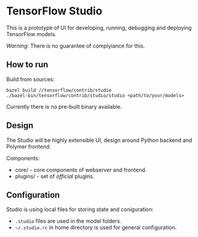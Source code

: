 # TensorFlow Studio

This is a prototype of UI for developing, running, debugging and deploying TensorFlow models.

*Warning*: There is no guarantee of complyiance for this.

## How to run

Build from sources:

    bazel build //tensorflow/contrib/studio
    ./bazel-bin/tensorflow/contrib/studio/studio <path/to/your/models>

Currently there is no pre-built binary available.

## Design

The Studio will be highly extensible UI, design around Python backend and Polymer frontend.

Components:
 * core/ - core components of webserver and frontend.
 * plugins/ - set of _official_ plugins.

## Configuration

Studio is using local files for storing state and coniguration:
 * `.studio` files are used in the model folders.
 * `~/.studio.rc` in home directory is used for general configuration.

